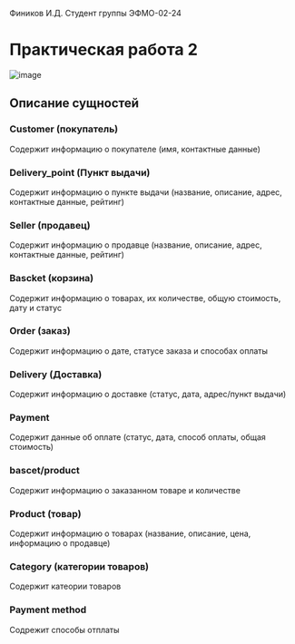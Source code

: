 Фиников И.Д. Студент группы ЭФМО-02-24

# Практическая работа 2
![image](https://github.com/user-attachments/assets/07f8bcf3-a585-4814-b907-ab28b03dd349)

## Описание сущностей
### Customer (покупатель)
Содержит информацию о покупателе (имя, контактные данные)
### Delivery_point (Пункт выдачи)
Содержит информацию о пункте выдачи (название, описание, адрес, контактные данные, рейтинг)
### Seller (продавец)
Содержит информацию о продавце (название, описание, адрес, контактные данные, рейтинг)
### Bascket (корзина)
Содержит информацию о товарах, их количестве, общую стоимость, дату и статус
### Order (заказ)
Содержит информацию о дате, статусе заказа и способах оплаты
### Delivery (Доставка)
Содержит информацию о доставке (статус, дата, адрес/пункт выдачи)
### Payment
Содержит данные об оплате (статус, дата, способ оплаты, общая стоимость)
### bascet/product
Содержит информацию о заказанном товаре и количестве 
### Product (товар)
Содержит информацию о товарах (название, описание, цена, информацию о продавце)
### Category (категории товаров)
Содержит катеории товаров
### Payment method
Содрежит способы отплаты 
